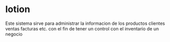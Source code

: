 # lotion
Este sistema sirve para administrar la informacion de los productos clientes ventas facturas etc. con el fin de tener un control con el inventario de un negocio 
